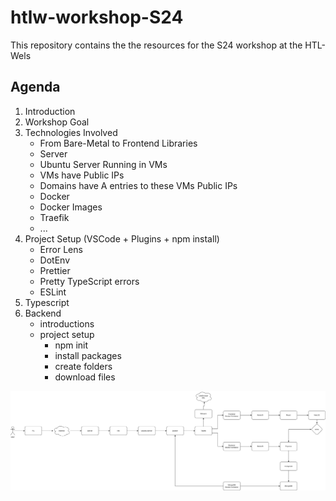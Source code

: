 # htlw-workshop-S24
This repository contains the the resources for the S24 workshop at the HTL-Wels

## Agenda

1. Introduction
2. Workshop Goal
3. Technologies Involved
    - From Bare-Metal to Frontend Libraries
    - Server
    - Ubuntu Server Running in VMs
    - VMs have Public IPs
    - Domains have A entries to these VMs Public IPs
    - Docker
    - Docker Images
    - Traefik
    - ...
4. Project Setup (VSCode + Plugins + npm install)
    - Error Lens
    - DotEnv
    - Prettier
    - Pretty TypeScript errors
    - ESLint
5. Typescript
6. Backend
    - introductions
    - project setup
        - npm init
        - install packages
        - create folders
        - download files 



![htl overview](./htl-overview-s24.png)
